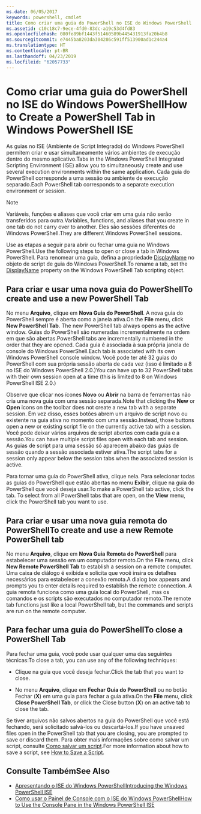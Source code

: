```yaml
---
ms.date: 06/05/2017
keywords: powershell, cmdlet
title: Como criar uma guia do PowerShell no ISE do Windows PowerShell
ms.assetid: c10c18c7-9ece-4fd0-83dc-a19c53d4fd83
ms.openlocfilehash: 080fe89bf1443f51460589b445431913fa20b4b8
ms.sourcegitcommit: e7445ba8203da304286c591ff513900ad1c244a4
ms.translationtype: HT
ms.contentlocale: pt-BR
ms.lasthandoff: 04/23/2019
ms.locfileid: "62057733"
---
```

# <a name="how-to-create-a-powershell-tab-in-windows-powershell-ise"></a><span data-ttu-id="4db80-103">Como criar uma guia do PowerShell no ISE do Windows PowerShell</span><span class="sxs-lookup"><span data-stu-id="4db80-103">How to Create a PowerShell Tab in Windows PowerShell ISE</span></span>

<span data-ttu-id="4db80-104">As guias no ISE (Ambiente de Script Integrado) do Windows PowerShell permitem criar e usar simultaneamente vários ambientes de execução dentro do mesmo aplicativo.</span><span class="sxs-lookup"><span data-stu-id="4db80-104">Tabs in the Windows PowerShell Integrated Scripting Environment (ISE) allow you to simultaneously create and use several execution environments within the same application.</span></span>
<span data-ttu-id="4db80-105">Cada guia do PowerShell corresponde a uma sessão ou ambiente de execução separado.</span><span class="sxs-lookup"><span data-stu-id="4db80-105">Each PowerShell tab corresponds to a separate execution environment or session.</span></span>

> [!NOTE]
> <span data-ttu-id="4db80-106">Variáveis, funções e aliases que você criar em uma guia não serão transferidos para outra.</span><span class="sxs-lookup"><span data-stu-id="4db80-106">Variables, functions, and aliases that you create in one tab do not carry over to another.</span></span> <span data-ttu-id="4db80-107">Eles são sessões diferentes do Windows PowerShell.</span><span class="sxs-lookup"><span data-stu-id="4db80-107">They are different Windows PowerShell sessions.</span></span>

<span data-ttu-id="4db80-108">Use as etapas a seguir para abrir ou fechar uma guia no Windows PowerShell.</span><span class="sxs-lookup"><span data-stu-id="4db80-108">Use the following steps to open or close a tab in Windows PowerShell.</span></span>
<span data-ttu-id="4db80-109">Para renomear uma guia, defina a propriedade [DisplayName](object-model/The-PowerShellTab-Object.md#displayname) no objeto de script de guia do Windows PowerShell.</span><span class="sxs-lookup"><span data-stu-id="4db80-109">To rename a tab, set the [DisplayName](object-model/The-PowerShellTab-Object.md#displayname) property on the Windows PowerShell Tab scripting object.</span></span>

## <a name="to-create-and-use-a-new-powershell-tab"></a><span data-ttu-id="4db80-110">Para criar e usar uma nova guia do PowerShell</span><span class="sxs-lookup"><span data-stu-id="4db80-110">To create and use a new PowerShell Tab</span></span>

<span data-ttu-id="4db80-111">No menu **Arquivo**, clique em **Nova Guia do PowerShell**. A nova guia do PowerShell sempre é aberta como a janela ativa.</span><span class="sxs-lookup"><span data-stu-id="4db80-111">On the **File** menu, click **New PowerShell Tab**. The new PowerShell tab always opens as the active window.</span></span>
<span data-ttu-id="4db80-112">Guias do PowerShell são numeradas incrementalmente na ordem em que são abertas.</span><span class="sxs-lookup"><span data-stu-id="4db80-112">PowerShell tabs are incrementally numbered in the order that they are opened.</span></span>
<span data-ttu-id="4db80-113">Cada guia é associada à sua própria janela de console do Windows PowerShell.</span><span class="sxs-lookup"><span data-stu-id="4db80-113">Each tab is associated with its own Windows PowerShell console window.</span></span>
<span data-ttu-id="4db80-114">Você pode ter até 32 guias do PowerShell com sua própria sessão aberta de cada vez (isso é limitado a 8 no ISE do Windows PowerShell 2.0.)</span><span class="sxs-lookup"><span data-stu-id="4db80-114">You can have up to 32 PowerShell tabs with their own session open at a time (this is limited to 8 on Windows PowerShell ISE 2.0.)</span></span>

<span data-ttu-id="4db80-115">Observe que clicar nos ícones **Novo** ou **Abrir** na barra de ferramentas não cria uma nova guia com uma sessão separada.</span><span class="sxs-lookup"><span data-stu-id="4db80-115">Note that clicking the **New** or **Open** icons on the toolbar does not create a new tab with a separate session.</span></span>
<span data-ttu-id="4db80-116">Em vez disso, esses botões abrem um arquivo de script novo ou existente na guia ativa no momento com uma sessão.</span><span class="sxs-lookup"><span data-stu-id="4db80-116">Instead, those buttons open a new or existing script file on the currently active tab with a session.</span></span>
<span data-ttu-id="4db80-117">Você pode deixar vários arquivos de script abertos com cada guia e a sessão.</span><span class="sxs-lookup"><span data-stu-id="4db80-117">You can have multiple script files open with each tab and session.</span></span>
<span data-ttu-id="4db80-118">As guias de script para uma sessão só aparecem abaixo das guias de sessão quando a sessão associada estiver ativa.</span><span class="sxs-lookup"><span data-stu-id="4db80-118">The script tabs for a session only appear below the session tabs when the associated session is active.</span></span>

<span data-ttu-id="4db80-119">Para tornar uma guia do PowerShell ativa, clique nela. Para selecionar todas as guias do PowerShell que estão abertas no menu **Exibir**, clique na guia do PowerShell que você deseja usar.</span><span class="sxs-lookup"><span data-stu-id="4db80-119">To make a PowerShell tab active, click the tab. To select from all PowerShell tabs that are open, on the **View** menu, click the PowerShell tab you want to use.</span></span>

## <a name="to-create-and-use-a-new-remote-powershell-tab"></a><span data-ttu-id="4db80-120">Para criar e usar uma nova guia remota do PowerShell</span><span class="sxs-lookup"><span data-stu-id="4db80-120">To create and use a new Remote PowerShell tab</span></span>

<span data-ttu-id="4db80-121">No menu **Arquivo**, clique em **Nova Guia Remota do PowerShell** para estabelecer uma sessão em um computador remoto.</span><span class="sxs-lookup"><span data-stu-id="4db80-121">On the **File** menu, click **New Remote PowerShell Tab** to establish a session on a remote computer.</span></span>
<span data-ttu-id="4db80-122">Uma caixa de diálogo é exibida e solicita que você insira os detalhes necessários para estabelecer a conexão remota.</span><span class="sxs-lookup"><span data-stu-id="4db80-122">A dialog box appears and prompts you to enter details required to establish the remote connection.</span></span>
<span data-ttu-id="4db80-123">A guia remota funciona como uma guia local do PowerShell, mas os comandos e os scripts são executados no computador remoto.</span><span class="sxs-lookup"><span data-stu-id="4db80-123">The remote tab functions just like a local PowerShell tab, but the commands and scripts are run on the remote computer.</span></span>

## <a name="to-close-a-powershell-tab"></a><span data-ttu-id="4db80-124">Para fechar uma guia do PowerShell</span><span class="sxs-lookup"><span data-stu-id="4db80-124">To close a PowerShell Tab</span></span>

<span data-ttu-id="4db80-125">Para fechar uma guia, você pode usar qualquer uma das seguintes técnicas:</span><span class="sxs-lookup"><span data-stu-id="4db80-125">To close a tab, you can use any of the following techniques:</span></span>

- <span data-ttu-id="4db80-126">Clique na guia que você deseja fechar.</span><span class="sxs-lookup"><span data-stu-id="4db80-126">Click the tab that you want to close.</span></span>

- <span data-ttu-id="4db80-127">No menu **Arquivo**, clique em **Fechar Guia do PowerShell** ou no botão Fechar (**X**) em uma guia para fechar a guia ativa.</span><span class="sxs-lookup"><span data-stu-id="4db80-127">On the **File** menu, click **Close PowerShell Tab**, or click  the Close button  (**X**) on an active tab to close the tab.</span></span>

<span data-ttu-id="4db80-128">Se tiver arquivos não salvos abertos na guia do PowerShell que você está fechando, será solicitado salvá-los ou descartá-los.</span><span class="sxs-lookup"><span data-stu-id="4db80-128">If you have unsaved files open in the PowerShell tab that you are closing, you are prompted to save or discard them.</span></span>
<span data-ttu-id="4db80-129">Para obter mais informações sobre como salvar um script, consulte [Como salvar um script](How-to-Write-and-Run-Scripts-in-the-Windows-PowerShell-ISE.md#how-to-save-a-script).</span><span class="sxs-lookup"><span data-stu-id="4db80-129">For more information about how to save a script, see [How to Save a Script](How-to-Write-and-Run-Scripts-in-the-Windows-PowerShell-ISE.md#how-to-save-a-script).</span></span>

## <a name="see-also"></a><span data-ttu-id="4db80-130">Consulte Também</span><span class="sxs-lookup"><span data-stu-id="4db80-130">See Also</span></span>

- [<span data-ttu-id="4db80-131">Apresentando o ISE do Windows PowerShell</span><span class="sxs-lookup"><span data-stu-id="4db80-131">Introducing the Windows PowerShell ISE</span></span>](Introducing-the-Windows-PowerShell-ISE.md)
- [<span data-ttu-id="4db80-132">Como usar o Painel de Console com o ISE do Windows PowerShell</span><span class="sxs-lookup"><span data-stu-id="4db80-132">How to Use the Console Pane in the Windows PowerShell ISE</span></span>](How-to-Use-the-Console-Pane-in-the-Windows-PowerShell-ISE.md)